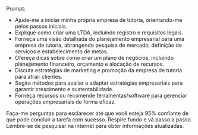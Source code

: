  
Prompt:

- Ajude-me a iniciar minha própria empresa de tutoria, orientando-me pelos passos iniciais.
- Explique como criar uma LTDA, incluindo registro e requisitos legais.
- Forneça uma visão detalhada do planejamento empresarial para uma empresa de tutoria, abrangendo pesquisa de mercado, definição de serviços e estabelecimento de metas.
- Ofereça dicas sobre como criar um plano de negócios, incluindo planejamento financeiro, orçamento e alocação de recursos.
- Discuta estratégias de marketing e promoção da empresa de tutoria para atrair clientes.
- Sugira métodos para avaliar e adaptar estratégias empresariais para garantir crescimento e sustentabilidade.
- Forneça recursos ou recomende ferramentas/software para gerenciar operações empresariais de forma eficaz.

Faça-me perguntas para esclarecer até que você esteja 95% confiante de que pode concluir a tarefa com sucesso. Respire fundo e vá passo a passo. Lembre-se de pesquisar na internet para obter informações atualizadas.
```
